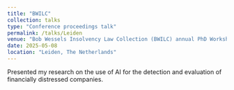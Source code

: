 ```yaml
---
title: "BWILC"
collection: talks
type: "Conference proceedings talk"
permalink: /talks/Leiden
venue: "Bob Wessels Insolvency Law Collection (BWILC) annual PhD Workshop @ Leiden University"
date: 2025-05-08
location: "Leiden, The Netherlands"
---
```


Presented my research on the use of AI for the detection and evaluation of financially distressed companies.